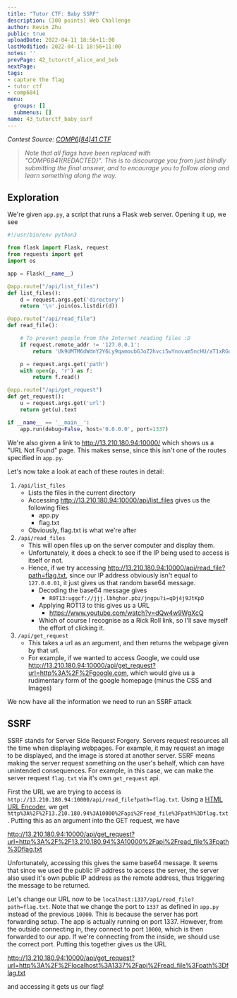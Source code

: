 ```yaml
---
title: "Tutor CTF: Baby SSRF"
description: (300 points) Web Challenge
author: Kevin Zhu
public: true
uploadDate: 2022-04-11 18:56+11:00
lastModified: 2022-04-11 18:56+11:00
notes: ''
prevPage: 42_tutorctf_alice_and_bob
nextPage:
tags:
- capture the flag
- tutor ctf
- comp6841
menu:
  groups: []
  submenus: []
name: 43_tutorctf_baby_ssrf
---
```


_Contest Source: [COMP6[84]41 CTF](https://www.comp6841.com/challenges)_

> _Note that all flags have been replaced with "COMP6841{REDACTED}". This is to discourage you from just blindly submitting the final answer, and to encourage you to follow along and learn something along the way._


## Exploration

We're given `app.py`, a script that runs a Flask web server. Opening it up, we see

```python
#!/usr/bin/env python3

from flask import Flask, request
from requests import get
import os

app = Flask(__name__)

@app.route("/api/list_files")
def list_files():
    d = request.args.get('directory')
    return '\n'.join(os.listdir(d))

@app.route("/api/read_file")
def read_file():

    # To prevent people from the Internet reading files :D
    if request.remote_addr != '127.0.0.1':
        return 'Uk9UMTM6dWdnY2Y6Ly9qamoubGJoZ2hvci5wYnovam5ncHU/aT1xRGo0ajlKdEtwRA=='

    p = request.args.get('path')
    with open(p, 'r') as f:
        return f.read()

@app.route("/api/get_request")
def get_request():
    u = request.args.get('url')
    return get(u).text

if __name__ == '__main__':
    app.run(debug=False, host='0.0.0.0', port=1337)
```

We're also given a link to <http://13.210.180.94:10000/> which shows us a "URL Not Found" page. This makes sense, since this isn't one of the routes specified in `app.py`.

Let's now take a look at each of these routes in detail:

1. `/api/list_files`
    - Lists the files in the current directory
    - Accessing <http://13.210.180.94:10000/api/list_files> gives us the following files
        - app.py
        - flag.txt
    - Obviously, flag.txt is what we're after
2. `/api/read_files`
    - This will open files up on the server computer and display them.
    - Unfortunately, it does a check to see if the IP being used to access is itself or not.
    - Hence, if we try accessing <http://13.210.180.94:10000/api/read_file?path=flag.txt>, since our IP address obviously isn't equal to `127.0.0.01`, it just gives us that random base64 message.
        - Decoding the base64 message gives
            - `ROT13:uggcf://jjj.lbhghor.pbz/jngpu?i=qDj4j9JtKpD`
        - Applying ROT13 to this gives us a URL
            - <https://www.youtube.com/watch?v=dQw4w9WgXcQ>
        - Which of course I recognise as a Rick Roll link, so I'll save myself the effort of clicking it.
3. `/api/get_request`
    - This takes a url as an argument, and then returns the webpage given by that url.
    - For example, if we wanted to access Google, we could use <http://13.210.180.94:10000/api/get_request?url=http%3A%2F%2Fgoogle.com>, which would give us a rudimentary form of the google homepage (minus the CSS and Images)

We now have all the information we need to run an SSRF attack

## SSRF

SSRF stands for Server Side Request Forgery. Servers request resources all the time when displaying webpages. For example, it may request an image to be displayed, and the image is stored at another server. SSRF means making the server request something on the user's behalf, which can have unintended consequences. For example, in this case, we can make the server request `flag.txt` via it's own `get_request` api.

First the URL we are trying to access is `http://13.210.180.94:10000/api/read_file?path=flag.txt`. Using a [HTML URL Encoder](https://www.urlencoder.org/), we get `http%3A%2F%2F13.210.180.94%3A10000%2Fapi%2Fread_file%3Fpath%3Dflag.txt`. Putting this as an argument into the GET request, we have

<http://13.210.180.94:10000/api/get_request?url=http%3A%2F%2F13.210.180.94%3A10000%2Fapi%2Fread_file%3Fpath%3Dflag.txt>

Unfortunately, accessing this gives the same base64 message. It seems that since we used the public IP address to access the server, the server also used it's own public IP address as the remote address, thus triggering the message to be returned.

Let's change our URL now to be `localhost:1337/api/read_file?path=flag.txt`. Note that we change the port to `1337` as defined in `app.py` instead of the previous `10000`. This is because the server has port forwarding setup. The app is actually running on port 1337. However, from the outside connecting in, they connect to port `10000`, which is then forwarded to our app. If we're connecting from the inside, we should use the correct port. Putting this together gives us the URL

<http://13.210.180.94:10000/api/get_request?url=http%3A%2F%2Flocalhost%3A1337%2Fapi%2Fread_file%3Fpath%3Dflag.txt>

and accessing it gets us our flag!